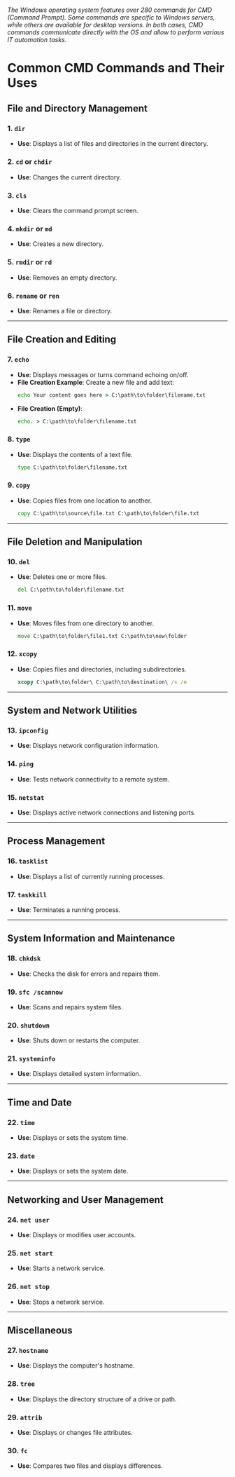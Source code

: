###### The Windows operating system features over 280 commands for CMD (Command Prompt). Some commands are specific to Windows servers, while others are available for desktop versions. In both cases, CMD commands communicate directly with the OS and allow to perform various IT automation tasks.
# Common CMD Commands and Their Uses

## **File and Directory Management**

### 1. `dir`
- **Use**: Displays a list of files and directories in the current directory.

### 2. `cd` or `chdir`
- **Use**: Changes the current directory.

### 3. `cls`
- **Use**: Clears the command prompt screen.

### 4. `mkdir` or `md`
- **Use**: Creates a new directory.

### 5. `rmdir` or `rd`
- **Use**: Removes an empty directory.

### 6. `rename` or `ren`
- **Use**: Renames a file or directory.

---

## **File Creation and Editing**

### 7. `echo`
- **Use**: Displays messages or turns command echoing on/off.
- **File Creation Example**: Create a new file and add text:
    ```cmd
    echo Your content goes here > C:\path\to\folder\filename.txt
    ```
- **File Creation (Empty)**: 
    ```cmd
    echo. > C:\path\to\folder\filename.txt
    ```

### 8. `type`
- **Use**: Displays the contents of a text file.
    ```cmd
    type C:\path\to\folder\filename.txt
    ```

### 9. `copy`
- **Use**: Copies files from one location to another.
    ```cmd
    copy C:\path\to\source\file.txt C:\path\to\folder\file.txt
    ```

---

## **File Deletion and Manipulation**

### 10. `del`
- **Use**: Deletes one or more files.
    ```cmd
    del C:\path\to\folder\filename.txt
    ```

### 11. `move`
- **Use**: Moves files from one directory to another.
    ```cmd
    move C:\path\to\folder\file1.txt C:\path\to\new\folder
    ```

### 12. `xcopy`
- **Use**: Copies files and directories, including subdirectories.
    ```cmd
    xcopy C:\path\to\folder\ C:\path\to\destination\ /s /e
    ```

---

## **System and Network Utilities**

### 13. `ipconfig`
- **Use**: Displays network configuration information.

### 14. `ping`
- **Use**: Tests network connectivity to a remote system.

### 15. `netstat`
- **Use**: Displays active network connections and listening ports.

---

## **Process Management**

### 16. `tasklist`
- **Use**: Displays a list of currently running processes.

### 17. `taskkill`
- **Use**: Terminates a running process.

---

## **System Information and Maintenance**

### 18. `chkdsk`
- **Use**: Checks the disk for errors and repairs them.

### 19. `sfc /scannow`
- **Use**: Scans and repairs system files.

### 20. `shutdown`
- **Use**: Shuts down or restarts the computer.

### 21. `systeminfo`
- **Use**: Displays detailed system information.

---

## **Time and Date**

### 22. `time`
- **Use**: Displays or sets the system time.

### 23. `date`
- **Use**: Displays or sets the system date.

---

## **Networking and User Management**

### 24. `net user`
- **Use**: Displays or modifies user accounts.

### 25. `net start`
- **Use**: Starts a network service.

### 26. `net stop`
- **Use**: Stops a network service.

---

## **Miscellaneous**

### 27. `hostname`
- **Use**: Displays the computer's hostname.

### 28. `tree`
- **Use**: Displays the directory structure of a drive or path.

### 29. `attrib`
- **Use**: Displays or changes file attributes.

### 30. `fc`
- **Use**: Compares two files and displays differences.
